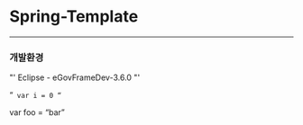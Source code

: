 # Spring-Template
----------------------------------------

### 개발환경
    
"'
Eclipse - eGovFrameDev-3.6.0
"'

“`
var i = 0
“`

var foo = “bar”
<html> </html>
